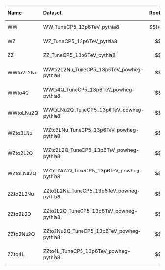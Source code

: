 | Name      | Dataset                                  | Root Status                          | NanoV15 Status                       | Chained Request                                                                                                                                                                                                         | RunIII2024Summer24 Root Request     |
|:----------|:-----------------------------------------|:-------------------------------------|:-------------------------------------|:------------------------------------------------------------------------------------------------------------------------------------------------------------------------------------------------------------------------|:------------------------------------|
| WW        | WW_TuneCP5_13p6TeV_pythia8               | $${\color{blue}\textbf{SUBMITTED}}$$ | $${\color{blue}\textbf{SUBMITTED}}$$ | [here](https://cms-pdmv-prod.web.cern.ch/mcm/requests?page=0&member_of_chain=GEN-chain_RunIII2024Summer24GS_flowRunIII2024Summer24DRPremix_flowRunIII2024Summer24MiniAODv6_flowRunIII2024Summer24NanoAODv15-00084)      | GEN-RunIII2024Summer24GS-00054      |
| WZ        | WZ_TuneCP5_13p6TeV_pythia8               | $${\color{green}\textbf{DONE}}$$     | $${\color{green}\textbf{DONE}}$$     | [here](https://cms-pdmv-prod.web.cern.ch/mcm/requests?page=0&member_of_chain=GEN-chain_RunIII2024Summer24GS_flowRunIII2024Summer24DRPremix_flowRunIII2024Summer24MiniAODv6_flowRunIII2024Summer24NanoAODv15-00082)      | GEN-RunIII2024Summer24GS-00055      |
| ZZ        | ZZ_TuneCP5_13p6TeV_pythia8               | $${\color{green}\textbf{DONE}}$$     | $${\color{green}\textbf{DONE}}$$     | [here](https://cms-pdmv-prod.web.cern.ch/mcm/requests?page=0&member_of_chain=GEN-chain_RunIII2024Summer24GS_flowRunIII2024Summer24DRPremix_flowRunIII2024Summer24MiniAODv6_flowRunIII2024Summer24NanoAODv15-00083)      | GEN-RunIII2024Summer24GS-00056      |
| WWto2L2Nu | WWto2L2Nu_TuneCP5_13p6TeV_powheg-pythia8 | $${\color{green}\textbf{DONE}}$$     | $${\color{blue}\textbf{SUBMITTED}}$$ | [here](https://cms-pdmv-prod.web.cern.ch/mcm/requests?page=0&member_of_chain=GEN-chain_RunIII2024Summer24wmLHEGS_flowRunIII2024Summer24DRPremix_flowRunIII2024Summer24MiniAODv6_flowRunIII2024Summer24NanoAODv15-00260) | GEN-RunIII2024Summer24wmLHEGS-00309 |
| WWto4Q    | WWto4Q_TuneCP5_13p6TeV_powheg-pythia8    | $${\color{green}\textbf{DONE}}$$     | $${\color{green}\textbf{DONE}}$$     | [here](https://cms-pdmv-prod.web.cern.ch/mcm/requests?page=0&member_of_chain=GEN-chain_RunIII2024Summer24wmLHEGS_flowRunIII2024Summer24DRPremix_flowRunIII2024Summer24MiniAODv6_flowRunIII2024Summer24NanoAODv15-00259) | GEN-RunIII2024Summer24wmLHEGS-00308 |
| WWtoLNu2Q | WWtoLNu2Q_TuneCP5_13p6TeV_powheg-pythia8 | $${\color{green}\textbf{DONE}}$$     | $${\color{green}\textbf{DONE}}$$     | [here](https://cms-pdmv-prod.web.cern.ch/mcm/requests?page=0&member_of_chain=GEN-chain_RunIII2024Summer24wmLHEGS_flowRunIII2024Summer24DRPremix_flowRunIII2024Summer24MiniAODv6_flowRunIII2024Summer24NanoAODv15-00261) | GEN-RunIII2024Summer24wmLHEGS-00310 |
| WZto3LNu  | WZto3LNu_TuneCP5_13p6TeV_powheg-pythia8  | $${\color{green}\textbf{DONE}}$$     | $${\color{blue}\textbf{SUBMITTED}}$$ | [here](https://cms-pdmv-prod.web.cern.ch/mcm/requests?page=0&member_of_chain=GEN-chain_RunIII2024Summer24wmLHEGS_flowRunIII2024Summer24DRPremix_flowRunIII2024Summer24MiniAODv6_flowRunIII2024Summer24NanoAODv15-00264) | GEN-RunIII2024Summer24wmLHEGS-00313 |
| WZto2L2Q  | WZto2L2Q_TuneCP5_13p6TeV_powheg-pythia8  | $${\color{green}\textbf{DONE}}$$     | $${\color{green}\textbf{DONE}}$$     | [here](https://cms-pdmv-prod.web.cern.ch/mcm/requests?page=0&member_of_chain=GEN-chain_RunIII2024Summer24wmLHEGS_flowRunIII2024Summer24DRPremix_flowRunIII2024Summer24MiniAODv6_flowRunIII2024Summer24NanoAODv15-00262) | GEN-RunIII2024Summer24wmLHEGS-00311 |
| WZtoLNu2Q | WZtoLNu2Q_TuneCP5_13p6TeV_powheg-pythia8 | $${\color{green}\textbf{DONE}}$$     | $${\color{green}\textbf{DONE}}$$     | [here](https://cms-pdmv-prod.web.cern.ch/mcm/requests?page=0&member_of_chain=GEN-chain_RunIII2024Summer24wmLHEGS_flowRunIII2024Summer24DRPremix_flowRunIII2024Summer24MiniAODv6_flowRunIII2024Summer24NanoAODv15-00263) | GEN-RunIII2024Summer24wmLHEGS-00312 |
| ZZto2L2Nu | ZZto2L2Nu_TuneCP5_13p6TeV_powheg-pythia8 | $${\color{green}\textbf{DONE}}$$     | $${\color{green}\textbf{DONE}}$$     | [here](https://cms-pdmv-prod.web.cern.ch/mcm/requests?page=0&member_of_chain=GEN-chain_RunIII2024Summer24wmLHEGS_flowRunIII2024Summer24DRPremix_flowRunIII2024Summer24MiniAODv6_flowRunIII2024Summer24NanoAODv15-00265) | GEN-RunIII2024Summer24wmLHEGS-00314 |
| ZZto2L2Q  | ZZto2L2Q_TuneCP5_13p6TeV_powheg-pythia8  | $${\color{green}\textbf{DONE}}$$     | $${\color{blue}\textbf{SUBMITTED}}$$ | [here](https://cms-pdmv-prod.web.cern.ch/mcm/requests?page=0&member_of_chain=GEN-chain_RunIII2024Summer24wmLHEGS_flowRunIII2024Summer24DRPremix_flowRunIII2024Summer24MiniAODv6_flowRunIII2024Summer24NanoAODv15-00268) | GEN-RunIII2024Summer24wmLHEGS-00317 |
| ZZto2Nu2Q | ZZto2Nu2Q_TuneCP5_13p6TeV_powheg-pythia8 | $${\color{green}\textbf{DONE}}$$     | $${\color{green}\textbf{DONE}}$$     | [here](https://cms-pdmv-prod.web.cern.ch/mcm/requests?page=0&member_of_chain=GEN-chain_RunIII2024Summer24wmLHEGS_flowRunIII2024Summer24DRPremix_flowRunIII2024Summer24MiniAODv6_flowRunIII2024Summer24NanoAODv15-00267) | GEN-RunIII2024Summer24wmLHEGS-00316 |
| ZZto4L    | ZZto4L_TuneCP5_13p6TeV_powheg-pythia8    | $${\color{green}\textbf{DONE}}$$     | $${\color{green}\textbf{DONE}}$$     | [here](https://cms-pdmv-prod.web.cern.ch/mcm/requests?page=0&member_of_chain=GEN-chain_RunIII2024Summer24wmLHEGS_flowRunIII2024Summer24DRPremix_flowRunIII2024Summer24MiniAODv6_flowRunIII2024Summer24NanoAODv15-00266) | GEN-RunIII2024Summer24wmLHEGS-00315 |